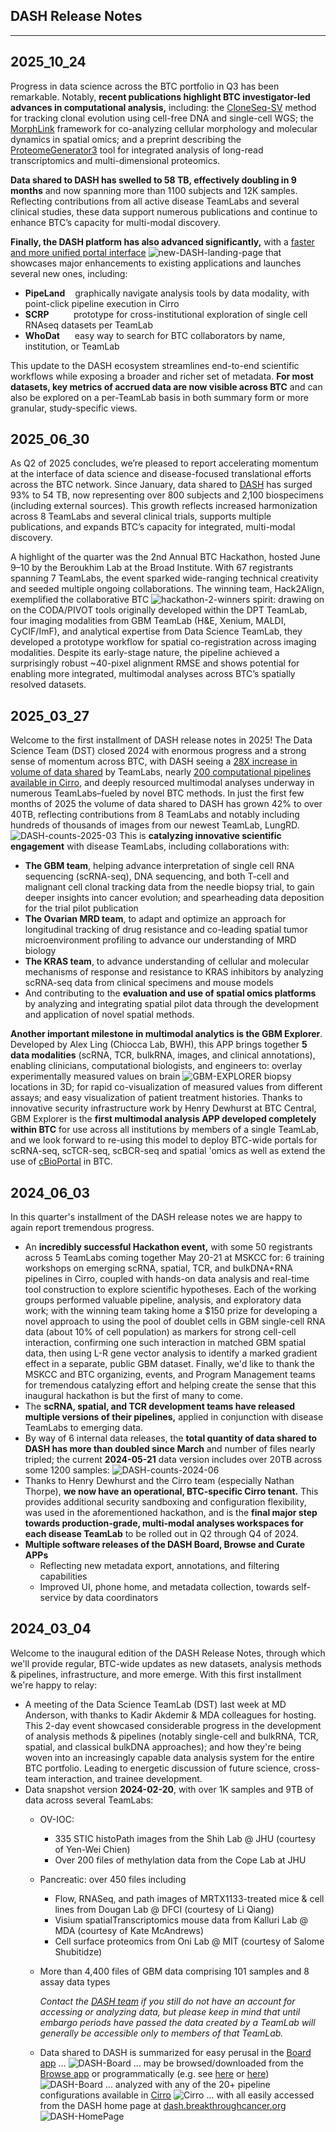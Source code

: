 
<style>
   .navbar { display: none; }
   .bs-sidebar
</style>

## DASH Release Notes
<hr>

## **2025_10_24**

Progress in data science across the BTC portfolio in Q3 has been remarkable.  Notably, **recent publications
highlight BTC investigator-led advances in computational analysis,** including:
the [CloneSeq-SV](https://doi.org/10.1038/s41586-025-09580-0) method for tracking clonal evolution using cell-free DNA and single-cell WGS;
the [MorphLink](https://doi.org/10.1038/s41467-025-61142-0) framework for co-analyzing cellular morphology and molecular dynamics in spatial omics;
and a preprint describing the [ProteomeGenerator3](https://doi.org/10.1101/2025.08.23.671943) tool for integrated analysis of long-read transcriptomics and multi-dimensional proteomics.

**Data shared to DASH has swelled to 58 TB, effectively doubling in 9 months** and now spanning more than 1100 subjects and 12K samples.  Reflecting contributions from all active disease TeamLabs and several clinical studies, these data support numerous publications and continue to enhance BTC’s capacity for multi-modal discovery.

**Finally, the DASH platform has also advanced significantly,** with a [faster and more unified portal interface](https://dash.breakthroughcancer.org)
![new-DASH-landing-page](img/DASH2.png)
that showcases major enhancements to existing applications and launches several new ones, including:

- **PipeLand** &nbsp;&nbsp; graphically navigate analysis tools by data modality, with point-click pipeline execution in Cirro
- **SCRP**  &nbsp;&nbsp;&nbsp;&nbsp;&nbsp;&nbsp;&nbsp;&nbsp; prototype for cross-institutional exploration of single cell RNAseq datasets per TeamLab
- **WhoDat** &nbsp;&nbsp;&nbsp;&nbsp; easy way to search for BTC collaborators by name, institution, or TeamLab

This update to the DASH ecosystem streamlines end-to-end scientific workflows while exposing a broader and richer set of metadata. **For most datasets, key metrics of accrued data are now visible across BTC** and can also be explored on a per-TeamLab basis in both summary form or more granular, study-specific views.

## **2025_06_30**
As Q2 of 2025 concludes, we’re pleased to report accelerating momentum at the interface of data science and disease-focused translational efforts across the BTC network. Since January, data shared to [DASH](https://dash.breakthroughcancer.org)
has surged 93% to 54 TB, now representing over 800 subjects and 2,100 biospecimens (including external sources).  This growth reflects increased harmonization across 8 TeamLabs and several clinical trials, supports multiple publications, and expands BTC’s capacity for integrated, multi-modal discovery.

A highlight of the quarter was the 2nd Annual BTC Hackathon, hosted June 9–10 by the Beroukhim Lab at the Broad Institute. With 67 registrants spanning 7 TeamLabs, the event sparked wide-ranging technical creativity and seeded multiple ongoing collaborations. The winning team, Hack2Align, exemplified the collaborative BTC 
![hackathon-2-winners](img/hackathon-2-winners.png)
spirit: drawing on
on the CODA/PIVOT tools originally developed within the DPT TeamLab, four imaging modalities from GBM TeamLab (H&E, Xenium, MALDI, CyCIF/ImF), and analytical expertise from Data Science TeamLab, they developed a prototype workflow for spatial co-registration across imaging modalities. Despite its early-stage nature, the pipeline achieved a surprisingly robust ~40-pixel alignment RMSE and shows potential for enabling more integrated, multimodal analyses across BTC’s spatially resolved datasets.

## **2025_03_27**
Welcome to the first installment of DASH release notes in 2025! The Data Science
Team (DST) closed 2024 with enormous progress and a strong sense of momentum across
BTC, with DASH seeing a
<a href="https://board.breakthroughcancer.org" rel="noopener noreferrer" target="_blank">28X increase in volume of data shared</a>
by TeamLabs, nearly
<a href="https://breakthroughcancer.cirro.bio" rel="noopener noreferrer" target="_blank">200 computational pipelines available in Cirro</a>,
and deeply resourced multimodal analyses underway in numerous TeamLabs&ndash;fueled by novel BTC methods.  In just the first few months
of 2025 the volume of data shared to DASH has grown 42% to over 40TB, reflecting contributions from 8 TeamLabs and notably 
including hundreds of thousands of images from our newest TeamLab, LungRD.
![DASH-counts-2025-03](img/dash-counts-2025-03-26.png) This is **catalyzing innovative scientific engagement** with disease TeamLabs, including collaborations with:

- **The GBM team**, helping advance interpretation of single cell RNA sequencing (scRNA-seq), DNA sequencing, and both T-cell and malignant cell clonal tracking data from the needle biopsy trial, to gain deeper insights into cancer evolution; and spearheading data deposition for the trial pilot publication
- **The Ovarian MRD team**, to adapt and optimize an approach for longitudinal tracking of drug resistance and co-leading spatial tumor microenvironment profiling to advance our understanding of MRD biology
- **The KRAS team**, to advance understanding of cellular and molecular mechanisms of response and resistance to KRAS inhibitors by analyzing scRNA-seq data from clinical specimens and mouse models
- And contributing to the **evaluation and use of spatial omics platforms** by analyzing and integrating spatial pilot data through the development and application of novel spatial methods.

**Another important milestone in multimodal analytics is the GBM Explorer**. Developed by Alex Ling (Chiocca Lab, BWH), this APP brings together **5 data modalities** (scRNA, TCR, bulkRNA, images, and clinical annotations), enabling clinicians, computational biologists, and engineers to: overlay experimentally measured values on brain 
![GBM-EXPLORER](../img/gbm-explorer.png)
biopsy locations in 3D; for rapid co-visualization of measured values from different assays; and easy visualization of patient treatment histories.  Thanks to innovative security infrastructure work by Henry Dewhurst at BTC Central, GBM Explorer is the **first multimodal analysis APP developed completely within BTC** for use across all institutions by members of a single TeamLab, and we look forward to re-using this model to deploy BTC-wide portals for scRNA-seq, scTCR-seq, scBCR-seq and spatial 'omics as well as extend the use of [cBioPortal](https://www.cbioportal.org) in BTC.

## **2024_06_03**

In this quarter's installment of the DASH release notes we are happy to again report tremendous progress.

- An **incredibly successful Hackathon event,** with some 50 registrants across 5 TeamLabs coming together
May 20-21 at MSKCC for: 6 training workshops on emerging scRNA, spatial, TCR, and bulkDNA+RNA pipelines
in Cirro, coupled with hands-on data analysis and real-time tool construction to explore scientific hypotheses.
Each of the working groups performed valuable pipeline, analysis, and exploratory data work; with the winning team
taking home a $150 prize for developing a novel approach to using the pool of doublet cells in GBM single-cell
RNA data (about 10% of cell population) as markers for strong cell-cell interaction, confirming one such 
interaction in matched GBM spatial data, then using L-R gene vector analysis to identify a marked 
gradient effect in a separate, public GBM dataset.  Finally, we'd like to thank the MSKCC and BTC organizing,
events, and Program Management teams for tremendous catalyzing effort and helping create the sense that this
inaugural hackathon is but the first of many to come.
- The **scRNA, spatial, and TCR development teams have released multiple versions of their pipelines,** applied 
in conjunction with disease TeamLabs to emerging data.
- By way of 6 internal data releases, the **total quantity of data shared to DASH has more than
doubled since March** and number of files nearly tripled; the current **2024-05-21** data version
includes over 20TB across some 1200 samples:
![DASH-counts-2024-06](img/dash-counts-2024-06-03.png)
- Thanks to Henry Dewhurst and the Cirro team (especially Nathan Thorpe), **we now have an operational, BTC-specific
Cirro tenant.** This provides additional security sandboxing and configuration flexibility, was used in the 
aforementioned hackathon, and is the **final major step towards production-grade, multi-modal analyses workspaces
for each disease TeamLab** to be rolled out in Q2 through Q4 of 2024.
- **Multiple software releases of the DASH Board, Browse and Curate APPs**
    - Reflecting new metadata export, annotations, and filtering capabilities
	- Improved UI, phone home, and metadata collection, towards self-service by data coordinators


## **2024_03_04**

Welcome to the inaugural edition of the DASH Release Notes, through which we'll provide regular, BTC-wide updates as new datasets, analysis methods & pipelines, infrastructure, and more emerge.  With this first installment we're happy to relay:

- A meeting of the Data Science TeamLab (DST) last week at MD Anderson, with thanks to Kadir Akdemir & MDA colleagues for hosting.  This 2-day event showcased considerable progress in the development of analysis methods & pipelines (notably single-cell and bulkRNA, TCR, spatial, and classical bulkDNA approaches); and how they're being woven into an increasingly capable data analysis system for the entire BTC portfolio.  Leading to energetic discussion of future science, cross-team interaction, and trainee development.
- Data snapshot version **2024-02-20**, with over 1K samples and 9TB of data across several TeamLabs:
    - OV-IOC:
        - 335 STIC histoPath images from the Shih Lab @ JHU (courtesy of Yen-Wei Chien)
        - Over 200 files of methylation data from the Cope Lab at JHU
    - Pancreatic: over 450 files including
        - Flow, RNASeq, and path images of MRTX1133-treated mice & cell lines from Dougan Lab @ DFCI (courtesy of Li Qiang)
        - Visium spatialTranscriptomics mouse data from Kalluri Lab @ MDA (courtesy of Kate McAndrews)
        - Cell surface proteomics from Oni Lab @ MIT (courtesy of Salome Shubitidze)
    - More than 4,400 files of GBM data comprising 101 samples and 8 assay data types

        _Contact the [DASH team](mailto:dash@breakthroughcancer.org) if you still do not have an account for accessing or analyzing data, but please keep in mind that until embargo periods have passed the data created by a TeamLab will generally be accessible only to members of that TeamLab._

    - Data shared to DASH is summarized for easy perusal in the
	[Board app](https://board.breakthroughcancer.org) ...
![DASH-Board](img/dash-board.png)
    ... may be browsed/downloaded from the [Browse app](https://data.breakthroughcancer.org) or
	programmatically (e.g. see
	<a href="https://cloud.google.com/sdk/gcloud/reference/storage">here</a> or
	<a href="https://cloud.google.com/storage/docs/gsutil">here</a>)
    ![DASH-Board](img/dash-browse.png)
    ... analyzed with any of the 20+ pipeline configurations available in [Cirro](https://cirro.bio)
    ![Cirro](img/cirro-aims.png)
    ... with all easily accessed from the DASH home page at
    [dash.breakthroughcancer.org](https://dash.breakthroughcancer.org)
    ![DASH-HomePage](img/dash-home.png)
